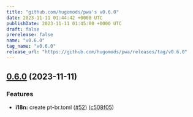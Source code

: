 ```yaml
---
title: "github.com/hugomods/pwa's v0.6.0"
date: 2023-11-11 01:44:42 +0000 UTC
publishDate: 2023-11-11 01:45:00 +0000 UTC
draft: false
prerelease: false
name: "v0.6.0"
tag_name: "v0.6.0"
release_url: "https://github.com/hugomods/pwa/releases/tag/v0.6.0"
---
```


## [0.6.0](https://github.com/hugomods/pwa/compare/v0.5.1...v0.6.0) (2023-11-11)


### Features

* **i18n:** create pt-br.toml ([#52](https://github.com/hugomods/pwa/issues/52)) ([c508f05](https://github.com/hugomods/pwa/commit/c508f05e82803823cff81d9f6b4b74f1381392d4))
